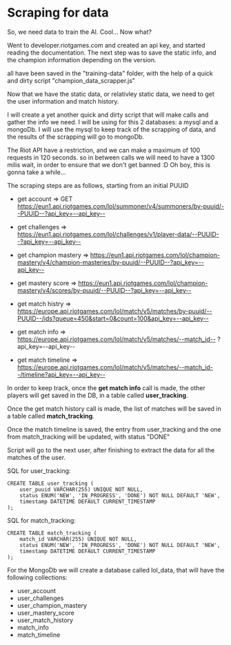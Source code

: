 # Scraping for data

So, we need data to train the AI. Cool... Now what?

Went to developer.riotgames.com and created an api key, and started reading the documentation. The next step was to save the static info, and the champion information depending on the version. 

all have been saved in the "training-data" folder, with the help of a quick and dirty script "champion_data_scrapper.js"

Now that we have the static data, or relativley static data, we need to get the user information and match history. 

I will create a yet another quick and dirty script that will make calls and gather the info we need. I will be using for this 2 databases: a mysql and a mongoDb. I will use the mysql to keep track of the scrapping of data, and the results of the scrapping will go to mongoDb. 

The Riot API  have a restriction, and we can make a maximum of 100 requests in 120 seconds. so in between calls we will need to have a 1300 milis wait, in order to ensure that we don't get banned :D Oh boy, this is gonna take a while... 

The scraping steps are as follows, starting from an initial PUUID
- get account => GET https://eun1.api.riotgames.com/lol/summoner/v4/summoners/by-puuid/--PUUID--?api_key=--api_key--

- get challenges => https://eun1.api.riotgames.com/lol/challenges/v1/player-data/--PUUID--?api_key=--api_key--

- get champion mastery => https://eun1.api.riotgames.com/lol/champion-mastery/v4/champion-masteries/by-puuid/--PUUID--?api_key=--api_key--

- get mastery score => https://eun1.api.riotgames.com/lol/champion-mastery/v4/scores/by-puuid/--PUUID--?api_key=--api_key--

- get match histry => https://europe.api.riotgames.com/lol/match/v5/matches/by-puuid/--PUUID--/ids?queue=450&start=0&count=100&api_key=--api_key--

- get match info => https://europe.api.riotgames.com/lol/match/v5/matches/--match_id--
?api_key=--api_key--

- get match timeline => https://europe.api.riotgames.com/lol/match/v5/matches/--match_id--/timeline?api_key=--api_key--


In order to keep track, once the **get match info** call is made, the other players will get saved in the DB, in a table called **user_tracking**.

Once the get match history call is made, the list of matches will be saved in a table called **match_tracking**.

Once the match timeline is saved, the entry from user_tracking and the one from match_tracking will be updated, with status "DONE"

Script will go to the next user, after finishing to extract the data for all the matches of the user. 

SQL for user_tracking:
```
CREATE TABLE user_tracking (
    user_puuid VARCHAR(255) UNIQUE NOT NULL,
    status ENUM('NEW', 'IN_PROGRESS', 'DONE') NOT NULL DEFAULT 'NEW',
    timestamp DATETIME DEFAULT CURRENT_TIMESTAMP
);
```

SQL for match_tracking:
```
CREATE TABLE match_tracking (
    match_id VARCHAR(255) UNIQUE NOT NULL,
    status ENUM('NEW', 'IN_PROGRESS', 'DONE') NOT NULL DEFAULT 'NEW',
    timestamp DATETIME DEFAULT CURRENT_TIMESTAMP
);
```

For the MongoDb we will create a database called lol_data, that will have the following collections:
- user_account
- user_challenges
- user_champion_mastery
- user_mastery_score
- user_match_history
- match_info
- match_timeline

